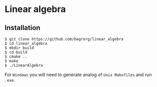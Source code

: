 # Linear algebra
## Installation
```console
$ git clone https://github.com/bagrorg/linear_algebra
$ cd linear_algebra
$ mkdir build
$ cd build
$ cmake ..
$ make
$ ./LinearAlgebra
```

For `Windows` you will need to generate analog of `Unix Makefiles` and run `.exe`.
